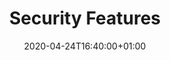 ---
title: "Security Features"
date: 2020-04-24T16:40:00+01:00
type: docs
weight: 1
description: Setting up users, roles, privileges and related considerations
---